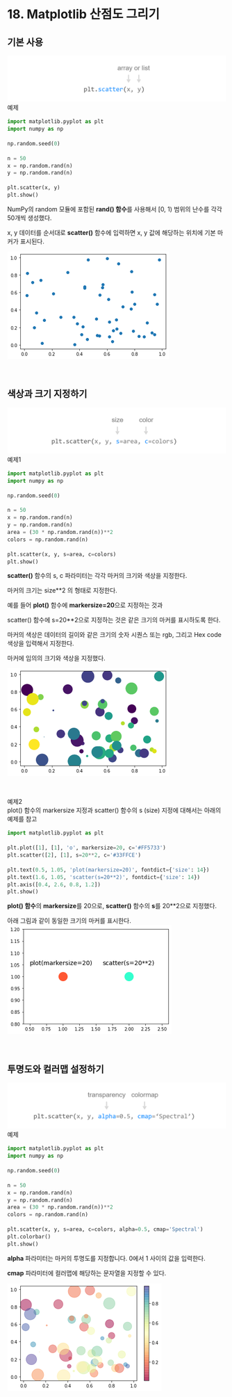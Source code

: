 # 18. Matplotlib 산점도 그리기
## 기본 사용
![](Images/2023-05-06-19-45-59.png)
예제  
```python
import matplotlib.pyplot as plt
import numpy as np

np.random.seed(0)

n = 50
x = np.random.rand(n)
y = np.random.rand(n)

plt.scatter(x, y)
plt.show()
```
NumPy의 random 모듈에 포함된 **rand() 함수**를 사용해서 [0, 1) 범위의 난수를 각각 50개씩 생성했다.

x, y 데이터를 순서대로 **scatter()** 함수에 입력하면 x, y 값에 해당하는 위치에 기본 마커가 표시된다.

![](Images/2023-05-06-19-49-51.png)

</br>

## 색상과 크기 지정하기
![](Images/2023-05-06-19-50-04.png)
예제1  
```python
import matplotlib.pyplot as plt
import numpy as np

np.random.seed(0)

n = 50
x = np.random.rand(n)
y = np.random.rand(n)
area = (30 * np.random.rand(n))**2
colors = np.random.rand(n)

plt.scatter(x, y, s=area, c=colors)
plt.show()
```
**scatter()** 함수의 s, c 파라미터는 각각 마커의 크기와 색상을 지정한다.

마커의 크기는 size**2 의 형태로 지정한다.

예를 들어 **plot()** 함수에 **markersize=20**으로 지정하는 것과

scatter() 함수에 s=20**2으로 지정하는 것은 같은 크기의 마커를 표시하도록 한다.

마커의 색상은 데이터의 길이와 같은 크기의 숫자 시퀀스 또는 rgb, 그리고 Hex code 색상을 입력해서 지정한다.

마커에 임의의 크기와 색상을 지정했다.

![](Images/2023-05-06-19-52-14.png)

</br>

예제2  
plot() 함수의 markersize 지정과 scatter() 함수의 s (size) 지정에 대해서는 아래의 예제를 참고  
```python
import matplotlib.pyplot as plt

plt.plot([1], [1], 'o', markersize=20, c='#FF5733')
plt.scatter([2], [1], s=20**2, c='#33FFCE')

plt.text(0.5, 1.05, 'plot(markersize=20)', fontdict={'size': 14})
plt.text(1.6, 1.05, 'scatter(s=20**2)', fontdict={'size': 14})
plt.axis([0.4, 2.6, 0.8, 1.2])
plt.show()
```
**plot() 함수**의 **markersize**를 20으로, **scatter()** 함수의 **s**를 20**2으로 지정했다.

아래 그림과 같이 동일한 크기의 마커를 표시한다.
![](Images/2023-05-06-19-54-00.png)

</br>

## 투명도와 컬러맵 설정하기
![](Images/2023-05-06-19-54-48.png)
예제  
```python
import matplotlib.pyplot as plt
import numpy as np

np.random.seed(0)

n = 50
x = np.random.rand(n)
y = np.random.rand(n)
area = (30 * np.random.rand(n))**2
colors = np.random.rand(n)

plt.scatter(x, y, s=area, c=colors, alpha=0.5, cmap='Spectral')
plt.colorbar()
plt.show()
```
**alpha** 파라미터는 마커의 투명도를 지정합니다. 0에서 1 사이의 값을 입력한다.

**cmap** 파라미터에 컬러맵에 해당하는 문자열을 지정할 수 있다.

![](Images/2023-05-06-19-56-07.png)